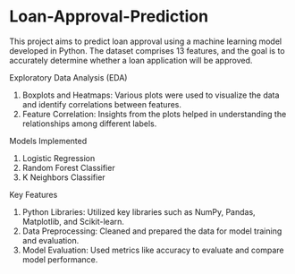 # Loan-Approval-Prediction

This project aims to predict loan approval using a machine learning model developed in Python. The dataset comprises 13 features, and the goal is to accurately determine whether a loan application will be approved.

Exploratory Data Analysis (EDA)

1. Boxplots and Heatmaps: Various plots were used to visualize the data and identify correlations between features.
2. Feature Correlation: Insights from the plots helped in understanding the relationships among different labels.

Models Implemented

1. Logistic Regression
2. Random Forest Classifier
3. K Neighbors Classifier

Key Features

1. Python Libraries: Utilized key libraries such as NumPy, Pandas, Matplotlib, and Scikit-learn.
2. Data Preprocessing: Cleaned and prepared the data for model training and evaluation.
3. Model Evaluation: Used metrics like accuracy to evaluate and compare model performance.
